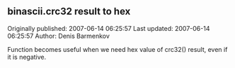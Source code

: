 ## binascii.crc32 result to hex 
Originally published: 2007-06-14 06:25:57 
Last updated: 2007-06-14 06:25:57 
Author: Denis Barmenkov 
 
Function becomes useful when we need hex value of crc32() result, even if it is negative.